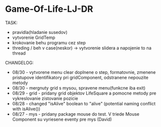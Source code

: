 # Game-Of-Life-LJ-DR



TASK:
- pravidla(hladanie susedov)
- vytvorenie GridTemp
- krokovanie behu programu cez step 
- threding / beh v case(neskor) -> vytvorenie slidera a napojenie to na thread



CHANGELOG:
- 08/30 - vytvorene menu clear doplnene o step, formatovnie, zmenene pristupove identifikatory pri gridComponent, odstranene nepouzite metody 
- 08/30 - mergnuty grid s mysou, spravene menu(funkcne iba exit)
- 08/29 - grid - pridany grid objektov LifeSquare a pomocne metody pre vykreslovanie zistovanie pozicie
- 08/28	- changed "isAlive" boolean to "alive" (potential naming conflict with isAlive())
- 08/27 - mys - pridany package mouse do test. V triede Mouse Component su vyriesene eventy pre mys (David) 

